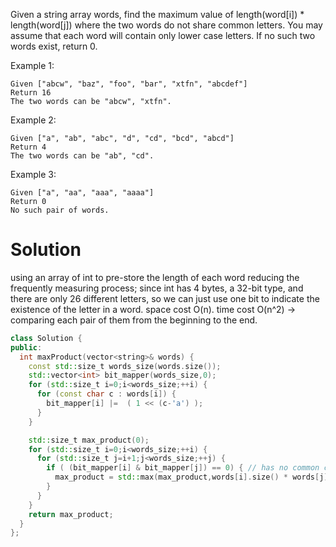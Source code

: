 Given a string array words, find the maximum value of length(word[i]) * length(word[j]) where the two words do not share common letters. You may assume that each word will contain only lower case letters. If no such two words exist, return 0.

Example 1:
```
Given ["abcw", "baz", "foo", "bar", "xtfn", "abcdef"]
Return 16
The two words can be "abcw", "xtfn".
```

Example 2:
```
Given ["a", "ab", "abc", "d", "cd", "bcd", "abcd"]
Return 4
The two words can be "ab", "cd".
```

Example 3:
```
Given ["a", "aa", "aaa", "aaaa"]
Return 0
No such pair of words.
```

# Solution
using an array of int to pre-store the length of each word reducing the frequently measuring process;
since int has 4 bytes, a 32-bit type, and there are only 26 different letters, so we can just use one bit to indicate the existence of the letter in a word.
space cost O(n).
time cost O(n^2) -> comparing each pair of them from the beginning to the end.

```cpp  
class Solution {
public:
  int maxProduct(vector<string>& words) {
    const std::size_t words_size(words.size());
    std::vector<int> bit_mapper(words_size,0);
    for (std::size_t i=0;i<words_size;++i) {
      for (const char c : words[i]) {
        bit_mapper[i] |=  ( 1 << (c-'a') );
      }
    }

    std::size_t max_product(0);
    for (std::size_t i=0;i<words_size;++i) {
      for (std::size_t j=i+1;j<words_size;++j) {
        if ( (bit_mapper[i] & bit_mapper[j]) == 0) { // has no common char
          max_product = std::max(max_product,words[i].size() * words[j].size());
        }
      }
    }
    return max_product;
  }
};
```
